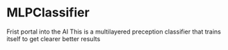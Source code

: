 # MLPClassifier
Frist portal into the AI 
This is a multilayered preception classifier that trains itself to get clearer better results
